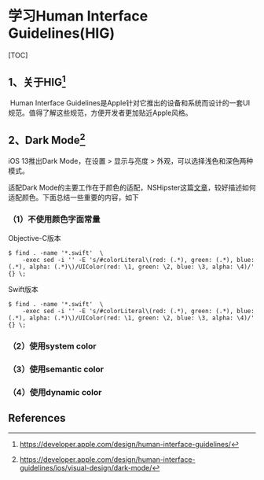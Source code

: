 # 学习Human Interface Guidelines(HIG)

[TOC]

## 1、关于HIG[^1]

​        Human Interface Guidelines是Apple针对它推出的设备和系统而设计的一套UI规范。值得了解这些规范，方便开发者更加贴近Apple风格。



## 2、Dark Mode[^2]

iOS 13推出Dark Mode，在设置 > 显示与亮度 > 外观，可以选择浅色和深色两种模式。

适配Dark Mode的主要工作在于颜色的适配，NSHipster这篇[文章](https://nshipster.com/dark-mode/)，较好描述如何适配颜色。下面总结一些重要的内容，如下



### （1）不使用颜色字面常量



Objective-C版本

```shell
$ find . -name '*.swift'  \
    -exec sed -i '' -E 's/#colorLiteral\(red: (.*), green: (.*), blue: (.*), alpha: (.*)\)/UIColor(red: \1, green: \2, blue: \3, alpha: \4)/' {} \;
```



Swift版本

```shell
$ find . -name '*.swift'  \
    -exec sed -i '' -E 's/#colorLiteral\(red: (.*), green: (.*), blue: (.*), alpha: (.*)\)/UIColor(red: \1, green: \2, blue: \3, alpha: \4)/' {} \;
```



### （2）使用system color



### （3）使用semantic color



### （4）使用dynamic color







## References

[^1]:https://developer.apple.com/design/human-interface-guidelines/
[^2]:https://developer.apple.com/design/human-interface-guidelines/ios/visual-design/dark-mode/



